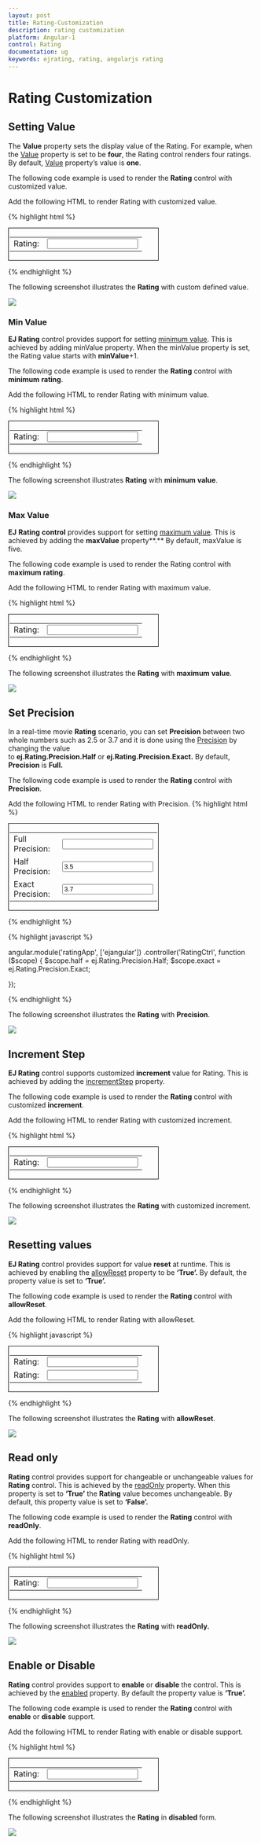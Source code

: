 ```yaml
---
layout: post
title: Rating-Customization
description: rating customization
platform: Angular-1
control: Rating
documentation: ug
keywords: ejrating, rating, angularjs rating 
---
```


# Rating Customization

## Setting Value

The **Value** property sets the display value of the Rating. For example, when the [Value](https://help.syncfusion.com/api/js/ejrating#members:value) property is set to be **four**, the Rating control renders four ratings. By default, [Value](https://help.syncfusion.com/api/js/ejrating#members:value) property’s value is **one**.

The following code example is used to render the **Rating** control with customized value.

 Add the following HTML to render Rating with customized value.

{% highlight html %}

 <div id="container" style="border: 1px solid black; width: 300px; padding: 2px">
    <table>
        <tr>
            <td valign="top">
                Rating:
            </td>
            <td>
                <input id="rating" type="text" ej-rating e-value="4"/>
            </td>
        </tr>
    </table>
</div>

{% endhighlight %}

The following screenshot illustrates the **Rating** with custom defined value.

![](/js/Rating/Rating-Customization_images/Rating-Customization_img1.png) 

### Min Value

**EJ Rating** control provides support for setting [minimum value](https://help.syncfusion.com/api/js/ejrating#members:minvalue). This is achieved by adding minValue property. When the minValue property is set, the Rating value starts with **minValue**+1.

The following code example is used to render the **Rating** control with **minimum** **rating**.

 Add the following HTML to render Rating with minimum value.

{% highlight html %}

<div id="container" style="border: 1px solid black; width: 300px; padding: 2px">
   <table>
        <tr>
            <td valign="top">Rating:
            </td>
            <td>
                <input id="rating" type="text" ej-rating e-minvalue="3"/>
            </td>
        </tr>
    </table>
</div>

{% endhighlight %}

The following screenshot illustrates **Rating** with **minimum** **value**.         

![](/js/Rating/Rating-Customization_images/Rating-Customization_img2.png) 

### Max Value

**EJ** **Rating** **control** provides support for setting [maximum value](https://help.syncfusion.com/api/js/ejrating#members:maxvalue). This is achieved by adding the **maxValue** property**.** By default, maxValue is five.

The following code example is used to render the Rating control with **maximum** **rating**.

 Add the following HTML to render Rating with maximum value.

{% highlight html %}

<div id="container" style="border: 1px solid black; width: 300px; padding: 2px">
   <table>
        <tr>
            <td valign="top">Rating:
            </td>
            <td>
                <input id="rating" type="text" ej-rating e-maxvalue="10"/>
            </td>
        </tr>
    </table>
</div>

{% endhighlight %}

The following screenshot illustrates the **Rating** with **maximum** **value**.

![](/js/Rating/Rating-Customization_images/Rating-Customization_img3.png) 

## Set Precision

In a real-time movie **Rating** scenario, you can set **Precision** between two whole numbers such as 2.5 or 3.7 and it is done using the [Precision](https://help.syncfusion.com/api/js/ejrating#members:precision) by changing the value to **ej.Rating.Precision.Half** or **ej.Rating.Precision.Exact.** By default, **Precision** is **Full.**

The following code example is used to render the **Rating** control with **Precision**.

 Add the following HTML to render Rating with Precision.
{% highlight html %}

<div id="container" style="border: 1px solid black; width: 300px; padding: 2px">
    <table>
        <tr>
            <td valign="top">Full Precision:
            </td>
            <td>
                <input id="rating" type="text"ej-rating e-value="4"/>               
            </td>
        </tr>   
        <tr>
            <td valign="top">Half Precision:
            </td>
            <td>
                <input id="halfRating" type="text" ej-rating e-precision="half" value="3.5"/>               
            </td>
        </tr>  
        <tr>
            <td valign="top">Exact Precision:
            </td>
            <td>
                <input id="exactRating" type="text" ej-rating e-precision="exact" value="3.7"/>               
            </td>
        </tr>         
    </table>
</div>
    
{% endhighlight %}

{% highlight javascript %}

angular.module('ratingApp', ['ejangular'])
    .controller('RatingCtrl', function ($scope) {
        $scope.half = ej.Rating.Precision.Half;
        $scope.exact = ej.Rating.Precision.Exact;

});

{% endhighlight %}

The following screenshot illustrates the **Rating** with **Precision**.

![](/js/Rating/Rating-Customization_images/Rating-Customization_img4.png) 

## Increment Step

**EJ Rating** control supports customized **increment** value for Rating. This is achieved by adding the [incrementStep](https://help.syncfusion.com/api/js/ejrating#members:incrementstep) property.

The following code example is used to render the **Rating** control with customized **increment**.

 Add the following HTML to render Rating with customized increment.

{% highlight html %}

<div id="container" style="border: 1px solid black; width: 300px; padding: 2px">
    <table>
        <tr>
            <td valign="top">Rating:
            </td>
            <td>
                <input id="rating" type="text" ej-rating e-incrementstep="2" e-maxvalue="10"/>
            </td>
        </tr>
    </table>
</div>

{% endhighlight %}

The following screenshot illustrates the **Rating** with customized increment.

![](/js/Rating/Rating-Customization_images/Rating-Customization_img5.png) 

## Resetting values

**EJ Rating** control provides support for value **reset** at runtime. This is achieved by enabling the [allowReset](https://help.syncfusion.com/api/js/ejrating#members:allowreset) property to be **‘True’.** By default, the property value is set to **‘True’.**

The following code example is used to render the **Rating** control with **allowReset**.

 Add the following HTML to render Rating with allowReset.

{% highlight javascript %}

<div id="container" style="border: 1px solid black; width: 300px; padding: 2px">
    <table>
        <tr>
            <td valign="top">Rating:
            </td>
            <td>
                <input id="rating" type="text" ej-rating e-allowreset="true"/>               
            </td>
        </tr>
        <tr>
            <td valign="top">Rating:
            </td>
            <td>
                 <input id="rest" type="text" ej-rating e-allowreset="false"/>                    
            </td>
        </tr>
    </table>
</div>

{% endhighlight %}


The following screenshot illustrates the **Rating** with **allowReset**.

![](/js/Rating/Rating-Customization_images/Rating-Customization_img6.png) 

## Read only

**Rating** control provides support for changeable or unchangeable values for **Rating** control. This is achieved by the [readOnly](https://help.syncfusion.com/api/js/ejrating#members:readonly) property. When this property is set to **‘True’** the **Rating** value becomes unchangeable. By default, this property value is set to **‘False’.**

The following code example is used to render the **Rating** control with **readOnly**.

 Add the following HTML to render Rating with readOnly.

{% highlight html %}

<div id="container" style="border: 1px solid black; width: 300px; padding: 2px">
    <table>
        <tr>
            <td valign="top">Rating:
            </td>
            <td>
                <input id="rating" type="text" ej-rating e-readonly="true"/>
            </td>
        </tr>
    </table>
</div>

{% endhighlight %}


The following screenshot illustrates the **Rating** with **readOnly.**

![](/js/Rating/Rating-Customization_images/Rating-Customization_img7.png) 

## Enable or Disable

**Rating** control provides support to **enable** or **disable** the control. This is achieved by the [enabled](https://help.syncfusion.com/api/js/ejrating#members:enabled) property. By default the property value is **‘True’.**

The following code example is used to render the **Rating** control with **enable** or **disable** support.

 Add the following HTML to render Rating with enable or disable support.

{% highlight html %}

<div id="container" style="border: 1px solid black; width: 300px; padding: 2px">
    <table>
        <tr>
            <td valign="top">Rating:
            </td>
            <td>
                <input id="rating" type="text" ej-rating e-enabled="false" />
            </td>
        </tr>
    </table>
</div>
    
{% endhighlight %}

The following screenshot illustrates the **Rating** in **disabled** form.

![](/js/Rating/Rating-Customization_images/Rating-Customization_img8.png)